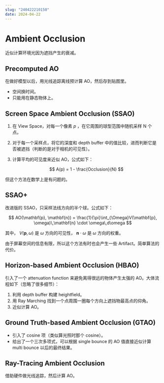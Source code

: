 ```yaml
---
slug: "240422210150"
date: 2024-04-22
---
```


# Ambient Occlusion

近似计算环境光因为遮挡产生的衰减。

## Precomputed AO

在做好模型以后，用光线追踪离线预计算 AO，然后存到贴图里。

- 空间换时间。
- 只能用在静态物体上。

## Screen Space Ambient Occlusion (SSAO)

1. 在 View Space，对每一个像素 $p$ ，在它周围的球型范围中随机采样 N 个点。
2. 对于每一个采样点，将它的深度和 depth buffer 中的值比较，进而判断它是否被遮挡（判断的是对于相机的可见性）。
3. 计算平均的可见度来近似 AO，公式如下：

    $$
    A(p) = 1 - \frac{Occlusion}{N}
    $$

但这个方法在数学上是有问题的。

## SSAO+

改进版的 SSAO，只采样法线方向的半个球。公式如下：

$$
AO(\mathbf{p}, \mathbf{n}) = \frac{1}{\pi}\int_{\Omega}V(\mathbf{p}, \omega)\,\mathbf{n} \cdot \omega\,d\omega
$$

其中， $V(\mathbf{p}, \omega)$ 是 $\omega$ 方向的可见性， $\mathbf{n} \cdot \omega$ 是 $\omega$ 方向的权重。

由于屏幕空间的信息有限，所以这个方法有时也会产生一些 Artifact。简单算法的代价。

## Horizon-based Ambient Occlusion (HBAO)

引入了一个 attenuation function 来避免离得很远的物体产生太强的 AO。大体流程如下（忽略了很多细节）：

1. 利用 depth buffer 构建 heightfield。
2. 用 Ray Marching 找到一个点周围一圈每个方向上遮挡物最高点的仰角。
3. 近似计算 AO。

## Ground Truth-based Ambient Occlusion (GTAO)

* 引入了 cosine 项（类似算光照时那个 cosine）。
* 给出了一个三次多项式，可以根据 single bounce 的 AO 值直接近似计算 multi bounce 以后的最终结果。

## Ray-Tracing Ambient Occlusion

借助硬件做光线追踪，然后计算 AO。
